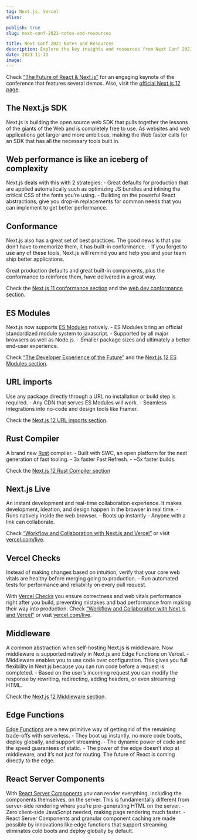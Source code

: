```yaml
---
tag: Next.js, Vercel
alias:

publish: true
slug: next-conf-2021-notes-and-resources

title: Next Conf 2021 Notes and Resources
description: Explore the key insights and resources from Next Conf 2021 and Next.js 12. Discover Next.js SDK, web performance strategies, ES Modules support, and more.
date: 2021-11-13
image:
---
```


Check [“The Future of React & Next.js”](https://www.youtube.com/watch?v=dMBYI7pTR4Q&list=PLBnKlKpPeagnJYpc5geAHU40ld5hk8i82) for an engaging keynote of the conference that features several demos. Also, visit the [official Next.js 12 page](https://nextjs.org/blog/next-12).


## The Next.js SDK

Next.js is building the open source web SDK that pulls together the lessons of the giants of the Web and is completely free to use. As websites and web applications get larger and more ambitious, making the Web faster calls for an SDK that has all the necessary tools built in.

## Web performance is like an iceberg of complexity

Next.js deals with this with 2 strategies: - Great defaults for production that are applied automatically such as optimizing JS bundles and inlining the critical CSS of the fonts you’re using. - Building on the powerful React abstractions, give you drop-in replacements for common needs that you can implement to get better performance.

## Conformance

Next.js also has a great set of best practices. The good news is that you don’t have to memorize them, it has built-in conformance. - If you forget to use any of these tools, Next.js will remind you and help you and your team ship better applications.

Great production defaults and great built-in components, plus the conformance to reinforce them, have delivered in a great way.

Check the [Next.js 11 conformance section](https://nextjs.org/blog/next-11#conformance) and the [web.dev conformance section](https://web.dev/conformance/#conformance-in-next.js).

## ES Modules

Next.js now supports [ES Modules](https://nodejs.org/api/esm.html) natively. - ES Modules bring an official standardized module system to javascript. - Supported by all major browsers as well as Node.js. - Smaller package sizes and ultimately a better end-user experience.

Check [“The Developer Experience of the Future”](https://www.youtube.com/watch?v=_WNeAubn92U) and the [Next.js 12 ES Modules section](https://nextjs.org/blog/next-12#es-modules-support-and-url-imports).

## URL imports

Use any package directly through a URL no installation or build step is required. - Any CDN that serves ES Modules will work. - Seamless integrations into no-code and design tools like Framer.

Check the [Next.js 12 URL imports section](https://nextjs.org/blog/next-12#url-imports).

## Rust Compiler

A brand new [Rust](https://www.rust-lang.org/) compiler. - Built with SWC, an open platform for the next generation of fast tooling. - 3x faster Fast Refresh. - ~5x faster builds.

Check the [Next.js 12 Rust Compiler section](https://nextjs.org/blog/next-12#faster-builds-and-fast-refresh-with-rust-compiler)

## Next.js Live

An instant development and real-time collaboration experience. It makes development, ideation, and design happen in the browser in real time. - Runs natively inside the web browser. - Boots up instantly - Anyone with a link can collaborate.

Check [“Workflow and Collaboration with Next.js and Vercel”](https://www.youtube.com/watch?v=15k489yFDd8) or visit [vercel.com/live](https://vercel.com/live).

## Vercel Checks

Instead of making changes based on intuition, verify that your core web vitals are healthy before merging going to production. - Run automated tests for performance and reliability on every pull request.

With [Vercel Checks](https://vercel.com/features/previews#checks) you ensure correctness and web vitals performance right after you build, preventing mistakes and bad performance from making their way into production. Check [“Workflow and Collaboration with Next.js and Vercel”](https://www.youtube.com/watch?v=15k489yFDd8) or visit [vercel.com/live](https://vercel.com/features/previews#checks).

## Middleware

A common abstraction when self-hosting Next.js is middleware. Now middleware is supported natively in Next.js and Edge Functions on Vercel. - Middleware enables you to use code over configuration. This gives you full flexibility in Next.js because you can run code before a request is completed. - Based on the user’s incoming request you can modify the response by rewriting, redirecting, adding headers, or even streaming HTML.

Check the [Next.js 12 Middleware section](https://nextjs.org/blog/next-12#introducing-middleware).

## Edge Functions

[Edge Functions](https://vercel.com/features/edge-functions) are a new primitive way of getting rid of the remaining trade-offs with serverless. - They boot up instantly, no more code boots, deploy globally, and support streaming. - The dynamic power of code and the speed guarantees of static. - The power of the edge doesn’t stop at middleware, and it’s not just for routing. The future of React is coming directly to the edge.

## React Server Components

With [React Server Components](https://vercel.com/blog/everything-about-react-server-components) you can render everything, including the components themselves, on the server. This is fundamentally different from server-side rendering where you’re pre-generating HTML on the server. - Zero client-side JavaScript needed, making page rendering much faster. - React Server Components and granular component caching are made possible by innovations like edge functions that support streaming eliminates cold boots and deploy globally by default.
